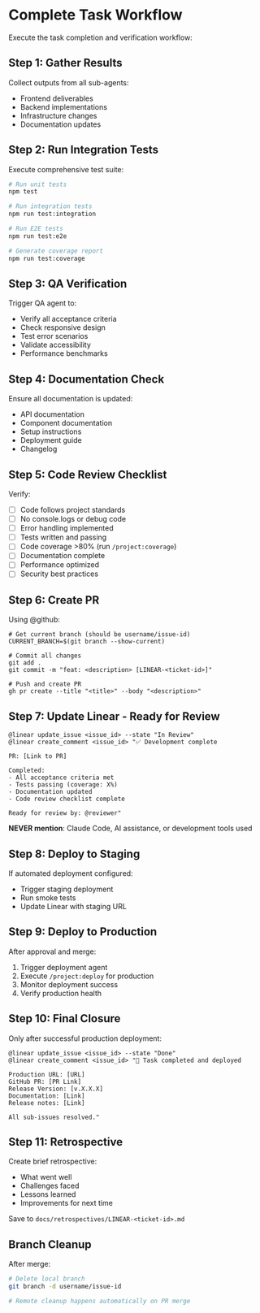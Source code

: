 # Complete Task Workflow

Execute the task completion and verification workflow:

## Step 1: Gather Results
Collect outputs from all sub-agents:
- Frontend deliverables
- Backend implementations
- Infrastructure changes
- Documentation updates

## Step 2: Run Integration Tests
Execute comprehensive test suite:
```bash
# Run unit tests
npm test

# Run integration tests
npm run test:integration

# Run E2E tests
npm run test:e2e

# Generate coverage report
npm run test:coverage
```

## Step 3: QA Verification
Trigger QA agent to:
- Verify all acceptance criteria
- Check responsive design
- Test error scenarios
- Validate accessibility
- Performance benchmarks

## Step 4: Documentation Check
Ensure all documentation is updated:
- API documentation
- Component documentation
- Setup instructions
- Deployment guide
- Changelog

## Step 5: Code Review Checklist
Verify:
- [ ] Code follows project standards
- [ ] No console.logs or debug code
- [ ] Error handling implemented
- [ ] Tests written and passing
- [ ] Code coverage >80% (run `/project:coverage`)
- [ ] Documentation complete
- [ ] Performance optimized
- [ ] Security best practices

## Step 6: Create PR
Using @github:
```
# Get current branch (should be username/issue-id)
CURRENT_BRANCH=$(git branch --show-current)

# Commit all changes  
git add .
git commit -m "feat: <description> [LINEAR-<ticket-id>]"

# Push and create PR
gh pr create --title "<title>" --body "<description>"
```

## Step 7: Update Linear - Ready for Review
```
@linear update_issue <issue_id> --state "In Review"
@linear create_comment <issue_id> "✅ Development complete

PR: [Link to PR]

Completed:
- All acceptance criteria met
- Tests passing (coverage: X%)
- Documentation updated
- Code review checklist complete

Ready for review by: @reviewer"
```

**NEVER mention**: Claude Code, AI assistance, or development tools used

## Step 8: Deploy to Staging
If automated deployment configured:
- Trigger staging deployment
- Run smoke tests
- Update Linear with staging URL

## Step 9: Deploy to Production
After approval and merge:
1. Trigger deployment agent
2. Execute `/project:deploy` for production
3. Monitor deployment success
4. Verify production health

## Step 10: Final Closure
Only after successful production deployment:
```
@linear update_issue <issue_id> --state "Done"
@linear create_comment <issue_id> "🎉 Task completed and deployed

Production URL: [URL]
GitHub PR: [PR Link]
Release Version: [v.X.X.X]
Documentation: [Link]
Release notes: [Link]

All sub-issues resolved."
```

## Step 11: Retrospective
Create brief retrospective:
- What went well
- Challenges faced  
- Lessons learned
- Improvements for next time

Save to `docs/retrospectives/LINEAR-<ticket-id>.md`

## Branch Cleanup
After merge:
```bash
# Delete local branch
git branch -d username/issue-id

# Remote cleanup happens automatically on PR merge
```
